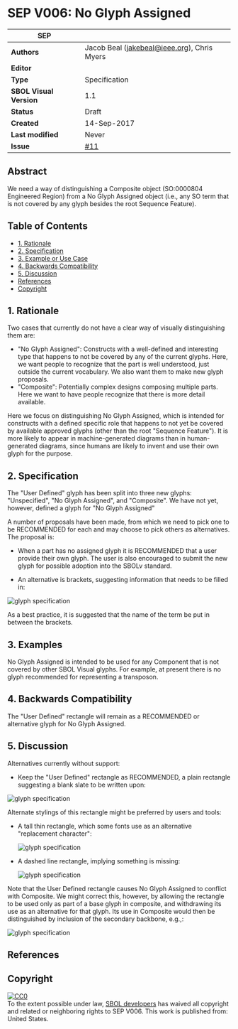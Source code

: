 # SEP V006: No Glyph Assigned

| SEP | <leave empty> |
| --- | --- |
| **Authors** | Jacob Beal (jakebeal@ieee.org), Chris Myers |
| **Editor** | <leave empty> |
| **Type** | Specification |
| **SBOL Visual Version** | 1.1 |
| **Status** | Draft |
| **Created** | 14-Sep-2017 |
| **Last modified** | Never |
| **Issue**         | [#11](https://github.com/SynBioDex/SBOL-visual/issues/11) |

## Abstract

We need a way of distinguishing a Composite object (SO:0000804 Engineered Region) from a No Glyph Assigned object (i.e., any SO term that is not covered by any glyph besides the root Sequence Feature).

## Table of Contents  <remove TOC if SEP is rather short>
- [1. Rationale](#rationale) 
- [2. Specification](#specification)
- [3. Example or Use Case](#example)
- [4. Backwards Compatibility](#compatibility)
- [5. Discussion](#discussion)
- [References](#references)
- [Copyright](#copyright)

## 1. Rationale <a name="rationale"></a>

Two cases that currently do not have a clear way of visually distinguishing them are:

* "No Glyph Assigned": Constructs with a well-defined and interesting type that happens to not be covered by any of the current glyphs. Here, we want people to recognize that the part is well understood, just outside the current vocabulary. We also want them to make new glyph proposals.
* "Composite": Potentially complex designs composing multiple parts. Here we want to have people recognize that there is more detail available.

Here we focus on distinguishing No Glyph Assigned, which is intended for constructs with a defined specific role that happens to not yet be covered by available approved glyphs (other than the root "Sequence Feature"). It is more likely to appear in machine-generated diagrams than in human-generated diagrams, since humans are likely to invent and use their own glyph for the purpose.

## 2. Specification <a name="specification"></a>

The "User Defined" glyph has been split into three new glyphs: "Unspecified", "No Glyph Assigned", and "Composite".  We have not yet, however, defined a glyph for "No Glyph Assigned"

A number of proposals have been made, from which we need to pick one to be RECOMMENDED for each and may choose to pick others as alternatives.  The proposal is:

* When a part has no assigned glyph it is RECOMMENDED that a user provide their own glyph. The user is also encouraged to submit the new glyph for possible adoption into the SBOLv standard.

* An alternative is brackets, suggesting information that needs to be filled in:

![glyph specification](https://raw.githubusercontent.com/SynBioDex/SBOLv-realizations/caef417/Glyphs/no-glyph-assigned/no-glyph-assigned-brackets-specification.png)

As a best practice, it is suggested that the name of the term be put in between the brackets.


## 3. Examples <a name='example'></a>

No Glyph Assigned is intended to be used for any Component that is not covered by other SBOL Visual glyphs.
For example, at present there is no glyph recommended for representing a transposon.

## 4. Backwards Compatibility <a name='compatibility'></a>

The "User Defined" rectangle will remain as a RECOMMENDED or alternative glyph for No Glyph Assigned.

## 5. Discussion <a name='discussion'></a>

Alternatives currently without support:

* Keep the "User Defined" rectangle as RECOMMENDED, a plain rectangle suggesting a blank slate to be written upon:

![glyph specification](https://raw.githubusercontent.com/SynBioDex/SBOLv-realizations/8423527/Glyphs/user-defined/user-defined-specification.png)

Alternate stylings of this rectangle might be preferred by users and tools:

* A tall thin rectangle, which some fonts use as an alternative "replacement character":

  ![glyph specification](https://raw.githubusercontent.com/SynBioDex/SBOLv-realizations/8423527/Glyphs/user-defined/tall-rectangle-specification.png)

* A dashed line rectangle, implying something is missing:

  ![glyph specification](https://raw.githubusercontent.com/SynBioDex/SBOLv-realizations/8423527/Glyphs/user-defined/dashed-rectangle-specification.png)

Note that the User Defined rectangle causes No Glyph Assigned to conflict with Composite. We might correct this, however, by allowing the rectangle to be used only as part of a base glyph in composite, and withdrawing its use as an alternative for that glyph. Its use in Composite would then be distinguished by inclusion of the secondary backbone, e.g.,:

  ![glyph specification](https://raw.githubusercontent.com/SynBioDex/SBOLv-realizations/86de2f5/Glyphs/composite/abbreviated-composite-example2.png)

## References <a name='references'></a>

## Copyright <a name='copyright'></a>

<p xmlns:dct="http://purl.org/dc/terms/" xmlns:vcard="http://www.w3.org/2001/vcard-rdf/3.0#">
  <a rel="license"
     href="http://creativecommons.org/publicdomain/zero/1.0/">
    <img src="http://i.creativecommons.org/p/zero/1.0/88x31.png" style="border-style: none;" alt="CC0" />
  </a>
  <br />
  To the extent possible under law,
  <a rel="dct:publisher"
     href="sbolstandard.org">
    <span property="dct:title">SBOL developers</span></a>
  has waived all copyright and related or neighboring rights to
  <span property="dct:title">SEP V006</span>.
This work is published from:
<span property="vcard:Country" datatype="dct:ISO3166"
      content="US" about="sbolstandard.org">
  United States</span>.
</p>
